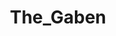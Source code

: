 ---
title: The_Gaben
crosslinks:
- youtubefactsbot
- HalfLife
- DotA2
- GlobalOffensive
- livven
- tf2
- Steam
- IAmA
- Vive
- bestof
- pcmasterrace
- truetf2
- SonicTheHedgehog
- MassdropBot
- gaming
- globaloffensive
- halflife
- shitpost
- BBQ
- GameDealsMeta
---